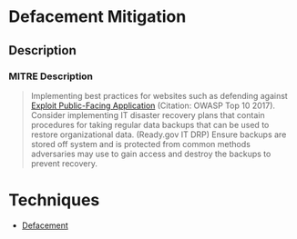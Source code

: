 
# Defacement Mitigation 

## Description

### MITRE Description

> Implementing best practices for websites such as defending against [Exploit Public-Facing Application](https://attack.mitre.org/techniques/T1190) (Citation: OWASP Top 10 2017). Consider implementing IT disaster recovery plans that contain procedures for taking regular data backups that can be used to restore organizational data. (Ready.gov IT DRP) Ensure backups are stored off system and is protected from common methods adversaries may use to gain access and destroy the backups to prevent recovery.


# Techniques


* [Defacement](../techniques/Defacement.md)

